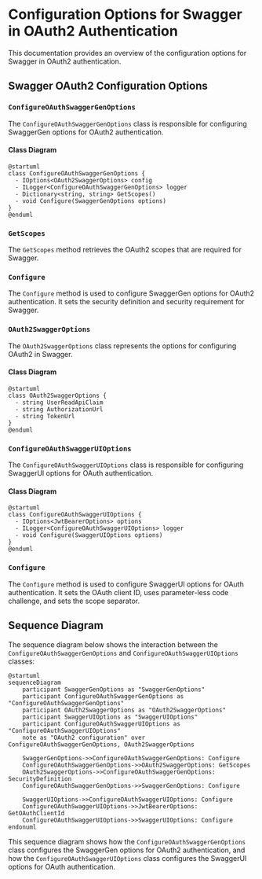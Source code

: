 # Configuration Options for Swagger in OAuth2 Authentication

This documentation provides an overview of the configuration options for Swagger in OAuth2 authentication.

## Swagger OAuth2 Configuration Options

### `ConfigureOAuthSwaggerGenOptions`

The `ConfigureOAuthSwaggerGenOptions` class is responsible for configuring SwaggerGen options for OAuth2 authentication.

#### Class Diagram

```plantuml
@startuml
class ConfigureOAuthSwaggerGenOptions {
  - IOptions<OAuth2SwaggerOptions> config
  - ILogger<ConfigureOAuthSwaggerGenOptions> logger
  - Dictionary<string, string> GetScopes()
  - void Configure(SwaggerGenOptions options)
}
@enduml
```

### `GetScopes`

The `GetScopes` method retrieves the OAuth2 scopes that are required for Swagger.

### `Configure`

The `Configure` method is used to configure SwaggerGen options for OAuth2 authentication. It sets the security definition and security requirement for Swagger.

### `OAuth2SwaggerOptions`

The `OAuth2SwaggerOptions` class represents the options for configuring OAuth2 in Swagger.

#### Class Diagram

```plantuml
@startuml
class OAuth2SwaggerOptions {
  - string UserReadApiClaim
  - string AuthorizationUrl
  - string TokenUrl
}
@enduml
```

### `ConfigureOAuthSwaggerUIOptions`

The `ConfigureOAuthSwaggerUIOptions` class is responsible for configuring SwaggerUI options for OAuth authentication.

#### Class Diagram

```plantuml
@startuml
class ConfigureOAuthSwaggerUIOptions {
  - IOptions<JwtBearerOptions> options
  - ILogger<ConfigureOAuthSwaggerUIOptions> logger
  - void Configure(SwaggerUIOptions options)
}
@enduml
```

### `Configure`

The `Configure` method is used to configure SwaggerUI options for OAuth authentication. It sets the OAuth client ID, uses parameter-less code challenge, and sets the scope separator.

## Sequence Diagram

The sequence diagram below shows the interaction between the `ConfigureOAuthSwaggerGenOptions` and `ConfigureOAuthSwaggerUIOptions` classes:

```plantuml
@startuml
sequenceDiagram
    participant SwaggerGenOptions as "SwaggerGenOptions"
    participant ConfigureOAuthSwaggerGenOptions as "ConfigureOAuthSwaggerGenOptions"
    participant OAuth2SwaggerOptions as "OAuth2SwaggerOptions"
    participant SwaggerUIOptions as "SwaggerUIOptions"
    participant ConfigureOAuthSwaggerUIOptions as "ConfigureOAuthSwaggerUIOptions"
    note as "OAuth2 configuration" over ConfigureOAuthSwaggerGenOptions, OAuth2SwaggerOptions

    SwaggerGenOptions->>ConfigureOAuthSwaggerGenOptions: Configure
    ConfigureOAuthSwaggerGenOptions->>OAuth2SwaggerOptions: GetScopes
    OAuth2SwaggerOptions->>ConfigureOAuthSwaggerGenOptions: SecurityDefinition
    ConfigureOAuthSwaggerGenOptions->>SwaggerGenOptions: Configure

    SwaggerUIOptions->>ConfigureOAuthSwaggerUIOptions: Configure
    ConfigureOAuthSwaggerUIOptions->>JwtBearerOptions: GetOAuthClientId
    ConfigureOAuthSwaggerUIOptions->>SwaggerUIOptions: Configure
endonuml
```

This sequence diagram shows how the `ConfigureOAuthSwaggerGenOptions` class configures the SwaggerGen options for OAuth2 authentication, and how the `ConfigureOAuthSwaggerUIOptions` class configures the SwaggerUI options for OAuth authentication.
